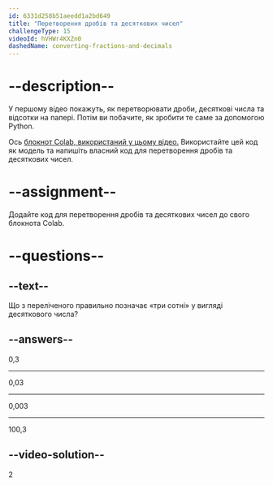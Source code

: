 ```yaml
---
id: 6331d258b51aeedd1a2bd649
title: "Перетворення дробів та десяткових чисел"
challengeType: 15
videoId: hVHWr4KXZn0
dashedName: converting-fractions-and-decimals
---
```


# --description--

У першому відео покажуть, як перетворювати дроби, десяткові числа та відсотки на папері. Потім ви побачите, як зробити те саме за допомогою Python.

Ось <a href="https://colab.research.google.com/drive/1dgeEEODP7cwm_96_JqbjxxJhVpZcFfGe?usp=sharing#scrollTo=NkMTAVF0BlqE" target="_blank" rel="noopener noreferrer nofollow">блокнот Colab, використаний у цьому відео.</a> Використайте цей код як модель та напишіть власний код для перетворення дробів та десяткових чисел.

# --assignment--

Додайте код для перетворення дробів та десяткових чисел до свого блокнота Colab.

# --questions--

## --text--

Що з переліченого правильно позначає «три сотні» у вигляді десяткового числа?

## --answers--

0,3

---

0,03

---

0,003

---

100,3

## --video-solution--

2
